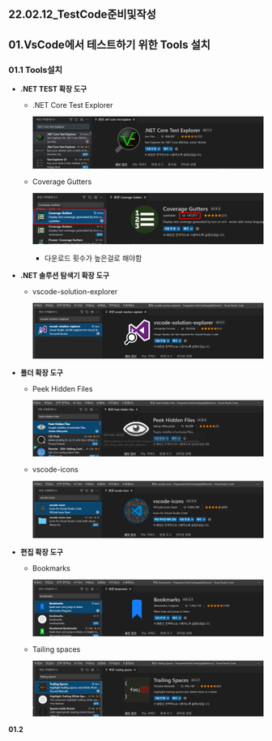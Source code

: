 ## 22.02.12_TestCode준비및작성

## 01.VsCode에서 테스트하기 위한 Tools 설치

### 01.1 Tools설치

- **.NET TEST 확장 도구**

  - .NET Core Test Explorer

    ![image-20220212190437657](22.02.12_TestCode준비및작성.assets/image-20220212190437657.png)

  - Coverage Gutters

    ![image-20220212190546550](22.02.12_TestCode준비및작성.assets/image-20220212190546550.png)

    - 다운로드 횟수가 높은걸로 해야함

- **.NET 솔루션 탐색기 확장 도구**

  - vscode-solution-explorer

    ![image-20220212190628879](22.02.12_TestCode준비및작성.assets/image-20220212190628879.png)

- **폴더 확장 도구**

  - Peek Hidden Files

    ![image-20220212190658317](22.02.12_TestCode준비및작성.assets/image-20220212190658317.png)

  - vscode-icons

    ![image-20220212190715151](22.02.12_TestCode준비및작성.assets/image-20220212190715151.png)

- **편집 확장 도구**

  - Bookmarks

    ![image-20220212190733018](22.02.12_TestCode준비및작성.assets/image-20220212190733018.png)

  - Tailing spaces

    ![image-20220212190747927](22.02.12_TestCode준비및작성.assets/image-20220212190747927.png)

**01.2**
